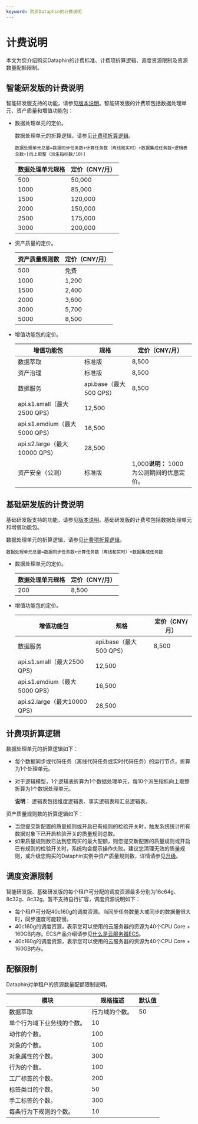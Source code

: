 ```yaml
---
keyword: 购买Dataphin的计费说明
---
```


# 计费说明

本文为您介绍购买Dataphin的计费标准、计费项折算逻辑、调度资源限制及资源数量配额限制。

## 智能研发版的计费说明

智能研发版支持的功能，请参见[版本说明](/cn.zh-CN/产品计费/购买指引.md)。智能研发版的计费项包括数据处理单元、资产质量和增值功能包：

-   数据处理单元的定价。

    数据处理单元的折算逻辑，请参见[计费项折算逻辑](#section_84u_x02_ule)。

    ```
    数据处理单元总量=数据同步任务数+计算任务数（离线和实时）+数据集成任务数+逻辑表总数+[向上取整（派生指标数/10）]
    ```

    |数据处理单元规格|定价（CNY/月）|
    |--------|---------|
    |500|50,000|
    |1000|85,000|
    |1500|120,000|
    |2000|150,000|
    |2500|175,000|
    |3000|200,000|

-   资产质量的定价。

    |资产质量规则数|定价（CNY/月）|
    |-------|---------|
    |500|免费|
    |1000|1,200|
    |1500|2,400|
    |2000|3,600|
    |3000|5,700|
    |5000|8,500|

-   增值功能包的定价。

    |增值功能包|规格|定价（CNY/月）|
    |-----|--|---------|
    |数据萃取|标准版|8,500|
    |资产治理|标准版|8,500|
    |数据服务|api.base（最大500 QPS）|8,500|
    |api.s1.small（最大2500 QPS）|12,500|
    |api.s1.emdium（最大5000 QPS）|16,500|
    |api.s2.large（最大10000 QPS）|28,500|
    |资产安全（公测）|标准版|1,000**说明：** 1000为公测期间的优惠定价。 |


## 基础研发版的计费说明

基础研发版支持的功能，请参见[版本说明](/cn.zh-CN/产品计费/购买指引.md)。基础研发版的计费项包括数据处理单元和增值功能包。

数据处理单元的折算逻辑，请参见[计费项折算逻辑](#section_84u_x02_ule)。

```
数据处理单元总量=数据同步任务数+计算任务数（离线和实时）+数据集成任务数
```

-   数据处理单元的定价。

    |数据处理单元规格|定价（CNY/月）|
    |--------|---------|
    |200|8,500|

-   增值功能包的定价。

    |增值功能包|规格|定价（CNY/月）|
    |-----|--|---------|
    |数据服务|api.base（最大500 QPS）|8,500|
    |api.s1.small（最大2500 QPS）|12,500|
    |api.s1.emdium（最大5000 QPS）|16,500|
    |api.s2.large（最大10000 QPS）|28,500|


## 计费项折算逻辑

数据处理单元的折算逻辑如下：

-   每个数据同步或代码任务（离线代码任务或实时代码任务）的运行节点，折算为1个处理单元。
-   对于逻辑模型，1个逻辑表折算为1个数据处理单元，每10个派生指标向上取整折算为1个数据处理单元。

    **说明：** 逻辑表包括维度逻辑表、事实逻辑表和汇总逻辑表。


资产质量规则数的折算逻辑如下：

-   当您提交新配置的质量规则或开启已有规则的检验开关时，触发系统统计所有数据对象下已开启检验开关的质量规则总数。
-   如果质量规则数已达到您购买的最大配额，则您提交新配置的质量规则或开启已有规则的检验开关时，系统均会提示操作失败。建议您清理无效的质量规则，或升级您购买的Dataphin实例中资产质量规则数，详情请参见[升级](/cn.zh-CN/产品计费/升级.md)。

## 调度资源限制

智能研发版、基础研发版的每个租户可分配的调度资源最多分别为16c64g、8c32g、8c32g，暂不支持自行扩容，调度资源说明如下：

-   每个租户可分配40c160g的调度资源。当同步任务数量大或同步的数据量很大时，同步速度可能较慢。
-   40c160g的调度资源，表示您可以使用的云服务器的资源为40个CPU Core + 160GB内存。ECS产品介绍请参见[什么是云服务器ECS](/cn.zh-CN/产品简介/什么是云服务器ECS.md)。
-   40c160g的调度资源，表示您可以使用的云服务器的资源为40个CPU Core + 160GB内存。

## 配额限制

Dataphin对单租户的资源数量配额限制说明。

|模块|规格描述|默认值|
|--|----|---|
|数据萃取|行为域的个数。|50|
|单个行为域下业务线的个数。|10|
|动作的个数。|100|
|对象的个数。|100|
|对象属性的个数。|300|
|行为的个数。|100|
|工厂标签的个数。|200|
|标签类目的个数。|50|
|手工标签的个数。|300|
|每条行为下规则的个数。|10|

